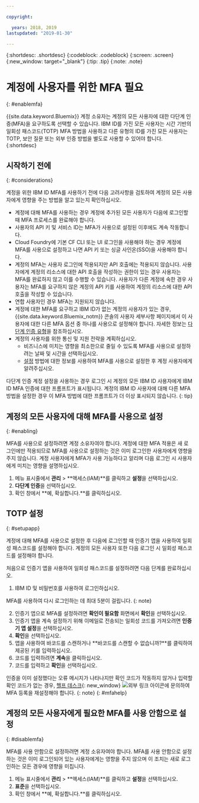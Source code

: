 ```yaml
---

copyright:

  years: 2018, 2019
lastupdated: "2019-01-30"

---
```


{:shortdesc: .shortdesc}
{:codeblock: .codeblock}
{:screen: .screen}
{:new_window: target="_blank"}
{:tip: .tip}
{:note: .note}

# 계정에 사용자를 위한 MFA 필요
{: #enablemfa}

{{site.data.keyword.Bluemix}} 계정 소유자는 계정의 모든 사용자에 대한 다단계 인증(MFA)을 요구하도록 선택할 수 있습니다. IBM ID를 가진 모든 사용자는 시간 기반의 일회성 패스코드(TOTP) MFA 방법을 사용하고 다른 유형의 ID를 가진 모든 사용자는 TOTP, 보안 질문 또는 외부 인증 방법을 별도로 사용할 수 있어야 합니다.  
{:shortdesc}

## 시작하기 전에
{: #considerations}

계정을 위한 IBM ID MFA를 사용하기 전에 다음 고려사항을 검토하여 계정의 모든 사용자에게 영향을 주는 방법을 알고 있는지 확인하십시오.

* 계정에 대해 MFA를 사용하는 경우 계정에 추가된 모든 사용자가 다음에 로그인할 때 MFA 프로세스를 완료해야 합니다.
* 사용자의 API 키 및 서비스 ID는 MFA가 사용으로 설정된 이후에도 계속 작동합니다.
* Cloud Foundry에 기본 CF CLI 또는 UI 로그인을 사용해야 하는 경우 계정에 MFA를 사용으로 설정하고 나면 API 키 또는 싱글 사인온(SSO)을 사용해야 합니다.
* 계정의 MFA는 사용자 로그인에 적용되지만 API 호출에는 적용되지 않습니다. 사용자에게 계정의 리소스에 대한 API 호출을 작성하는 권한이 있는 경우 사용자는 MFA를 완료하지 않고 이를 수행할 수 있습니다. 사용자가 다른 계정에 속한 경우 사용자는 MFA를 요구하지 않은 계정의 API 키를 사용하여 계정의 리소스에 대한 API 호출을 작성할 수 있습니다.
* 연합 사용자인 경우 MFA는 지원되지 않습니다. 
* 계정에 대한 MFA를 요구하고 IBM ID가 없는 계정의 사용자가 있는 경우, {{site.data.keyword.Bluemix_notm}} 콘솔의 사용자 세부사항 페이지에서 이 사용자에 대한 다른 MFA 옵션 중 하나를 사용으로 설정해야 합니다. 자세한 정보는 [다단계 인증 유형](/docs/iam?topic=iam-types#types)을 참조하십시오.
* 계정의 사용자를 위한 통신 및 지원 전략을 계획하십시오.
  * 비즈니스에 미치는 영향을 최소한으로 줄일 수 있도록 MFA를 사용으로 설정하려는 날짜 및 시간을 선택하십시오.
  * [설정](/docs/iam?topic=iam-enablemfa#setupapp) 방법에 대한 정보를 사용하여 MFA를 사용으로 설정한 후 계정 사용자에게 알려주십시오.

다단계 인증 계정 설정을 사용하는 경우 로그인 시 계정의 모든 IBM ID 사용자에게 IBM ID MFA 인증에 대한 프롬프트가 표시됩니다. 계정의 IBM ID 사용자에 대해 다른 MFA 방법을 설정한 경우 이 MFA 방법에 대한 프롬프트가 더 이상 표시되지 않습니다.
{: tip}

## 계정의 모든 사용자에 대해 MFA를 사용으로 설정
{: #enabling}

MFA를 사용으로 설정하려면 계정 소유자여야 합니다. 계정에 대한 MFA 적용은 새 로그인에만 적용되므로 MFA를 사용으로 설정하는 것은 이미 로그인한 사용자에게 영향을 주지 않습니다. 계정 사용자에게 MFA가 사용 가능하다고 알리며 다음 로그인 시 사용자에게 미치는 영향을 설명하십시오. 

1. 메뉴 표시줄에서 **관리** &gt; **액세스(IAM)**를 클릭하고 **설정**을 선택하십시오.
2. **다단계 인증**을 선택하십시오.
3. 확인 창에서 **예, 확실합니다.**를 클릭하십시오.

## TOTP 설정
{: #setupapp}

계정에 대해 MFA를 사용으로 설정한 후 다음에 로그인할 때 인증기 앱을 사용하여 일회성 패스코드를 설정해야 합니다. 계정의 모든 사용자 또한 다음 로그인 시 일회성 패스코드를 설정해야 합니다. 

처음으로 인증기 앱을 사용하여 일회성 패스코드를 설정하려면 다음 단계를 완료하십시오.

1. IBM ID 및 비밀번호를 사용하여 로그인하십시오. 

  MFA를 사용하여 다시 로그인하는 데 최대 5분이 걸립니다.
  {: note}

2. 인증기 앱으로 MFA를 설정하려면 **확인이 필요함** 화면에서 **확인**을 선택하십시오.
3. 인증기 앱을 계속 설정하기 위해 이메일로 전송되는 일회성 코드를 가져오려면 **인증기 앱 설정**을 선택하십시오.
4. **확인**을 선택하십시오.
5. 앱을 사용하여 바코드를 스캔하거나 **바코드를 스캔할 수 없습니까?**를 클릭하여 제공된 키를 입력하십시오. 
6. 코드를 입력하려면 **계속**을 클릭하십시오.
7. 코드를 입력하고 **확인**을 선택하십시오. 

인증을 이미 설정했다는 오류 메시지가 나타나지만 확인 코드가 작동하지 않거나 입력할 확인 코드가 없는 경우, [헬프 데스크](https://www.ibm.com/ibmid/myibm/help/us/helpdesk.html){: new_window} ![외부 링크 아이콘](../icons/launch-glyph.svg "외부 링크 아이콘")에 문의하여 MFA 등록을 재설정해야 합니다.
{: note}
{: #mfahelp}

## 계정의 모든 사용자에게 필요한 MFA를 사용 안함으로 설정
{: #disablemfa}

MFA를 사용 안함으로 설정하려면 계정 소유자여야 합니다. MFA를 사용 안함으로 설정하는 것은 이미 로그인되어 있는 사용자에게는 영향을 주지 않으며 이 조치는 새로 로그인하는 모든 경우에 영향을 미칩니다.

1. 메뉴 표시줄에서 **관리** &gt; **액세스(IAM)**를 클릭하고 **설정**을 선택하십시오.
2. **표준**을 선택하십시오.
3. 확인 창에서 **예, 확실합니다.**를 클릭하십시오.

